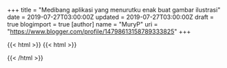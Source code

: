 +++
title = "Medibang aplikasi yang menurutku enak buat gambar ilustrasi"
date = 2019-07-27T03:00:00Z
updated = 2019-07-27T03:00:00Z
draft = true
blogimport = true 
[author]
	name = "MuryP"
	uri = "https://www.blogger.com/profile/14798613158789333825"
+++

{{< html >}}
{{< html >}}

{{< /html >}}

